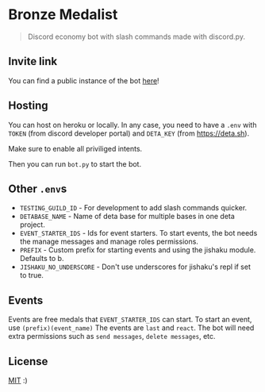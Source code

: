 # Bronze Medalist

> Discord economy bot with slash commands made with discord.py.

## Invite link

You can find a public instance of the
bot [here](https://discord.com/api/oauth2/authorize?client_id=820018018490646538&permissions=2048&scope=applications.commands%20bot)!

## Hosting

You can host on heroku or locally. In any case, you need to have a `.env` with `TOKEN` (from discord developer portal)
and `DETA_KEY` (from <https://deta.sh>).

Make sure to enable all priviliged intents.

Then you can run `bot.py` to start the bot.

## Other `.env`s

- `TESTING_GUILD_ID` - For development to add slash commands quicker.
- `DETABASE_NAME` - Name of deta base for multiple bases in one deta project.
- `EVENT_STARTER_IDS` - Ids for event starters. To start events, the bot needs the manage messages and manage roles
  permissions.
- `PREFIX` - Custom prefix for starting events and using the jishaku module. Defaults to b.
- `JISHAKU_NO_UNDERSCORE` - Don't use underscores for jishaku's repl if set to true.

## Events

Events are free medals that `EVENT_STARTER_IDS` can start. To start an event, use `(prefix)(event_name)` The events
are `last` and `react`. The bot will need extra permissions such as `send messages`, `delete messages`, etc.

## License

[MIT](https://github.com/RealCyGuy/Bronze-Medalist/blob/main/LICENSE.md) :)
